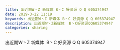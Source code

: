 ```yaml
---
title: 出近期W丶Z 新媒体 B丶C 好资源 Q Q 605374947
date: 2019-3-22 11:19
keywords: 出近期W丶Z 新媒体 B丶C 好资源 Q Q 605374947
description: 出近期W丶Z新媒体  B丶C好资源QQ605374947
categories: sharing
---
```

<td class="t_f" id="postmessage_3280077">

出近期W丶Z 新媒体  B丶C 好资源 Q Q 605374947<br/>
<img alt="" border="0" class="zoom" data-cf-modified-18c3cf201c7526848453b88f-="" file="http://www.flw.ph/data/appbyme/upload/image/201903/22/BMzpjSOaia9C.jpg" id="aimg_Uo5nB" lazyloadthumb="1" onclick="" onmouseover="" src="http://www.flw.ph/data/appbyme/upload/image/201903/22/BMzpjSOaia9C.jpg"/><br/>
</td>
